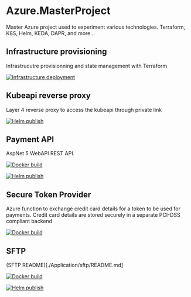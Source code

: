 # Azure.MasterProject
Master Azure project used to experiment various technologies. Terraform, K8S, Helm, KEDA, DAPR, and more...


## Infrastructure provisioning

Infrastrucutre provisionning and state management with Terraform

[![Infrastructure deployment](https://github.com/rbickel/Azure.MasterProject/actions/workflows/infrastructure-provisioning.yml/badge.svg)](https://github.com/rbickel/Azure.MasterProject/actions/workflows/infrastructure-provisioning.yml)

## Kubeapi reverse proxy

Layer 4 reverse proxy to access the kubeapi through private link

[![Helm publish](https://github.com/rbickel/AKS.MasterProject/actions/workflows/kubeapi-reverseproxy-chart-publish.yml/badge.svg)](https://github.com/rbickel/AKS.MasterProject/actions/workflows/kubeapi-reverseproxy-chart-publish.yml)


## Payment API

AspNet 5 WebAPI REST API.

[![Docker build](https://github.com/rbickel/AKS.MasterProject/actions/workflows/paymentapi-docker-build-and-publish.yml/badge.svg)](https://github.com/rbickel/AKS.MasterProject/actions/workflows/paymentapi-docker-build-and-publish.yml)

[![Helm publish](https://github.com/rbickel/AKS.MasterProject/actions/workflows/paymentapi-chart-publish.yml/badge.svg)](https://github.com/rbickel/AKS.MasterProject/actions/workflows/paymentapi-chart-publish.yml)

## Secure Token Provider

Azure function to exchange credit card details for a token to be used for payments. Credit card details are stored securely in a separate PCI-DSS compliant backend

[![Docker build](https://github.com/rbickel/AKS.MasterProject/actions/workflows/securetokenprovider-docker-build-and-publish.yml/badge.svg)](https://github.com/rbickel/AKS.MasterProject/actions/workflows/securetokenprovider-docker-build-and-publish.yml)

## SFTP

(SFTP README)[./Application/sftp/README.md]


[![Docker build](https://github.com/rbickel/AKS.MasterProject/actions/workflows/sftp-docker-build-and-publish.yml/badge.svg)](https://github.com/rbickel/AKS.MasterProject/actions/workflows/sftp-docker-build-and-publish.yml)

[![Helm publish](https://github.com/rbickel/AKS.MasterProject/actions/workflows/sftp-chart-publish.yml/badge.svg)](https://github.com/rbickel/AKS.MasterProject/actions/workflows/sftp-chart-publish.yml)